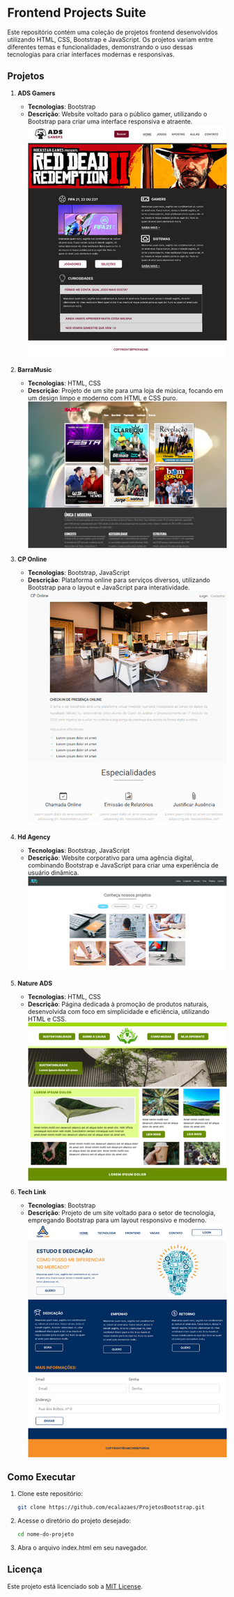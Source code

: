 # Frontend Projects Suite

Este repositório contém uma coleção de projetos frontend desenvolvidos utilizando HTML, CSS, Bootstrap e JavaScript. Os projetos variam entre diferentes temas e funcionalidades, demonstrando o uso dessas tecnologias para criar interfaces modernas e responsivas.

## Projetos

1. **ADS Gamers**
   - **Tecnologias**: Bootstrap
   - **Descrição**: Website voltado para o público gamer, utilizando o Bootstrap para criar uma interface responsiva e atraente.
   ![Site Gamer](/ADS-Gamers/img/Ref.jpg)

2. **BarraMusic**
   - **Tecnologias**: HTML, CSS
   - **Descrição**: Projeto de um site para uma loja de música, focando em um design limpo e moderno com HTML e CSS puro.
   ![Site BarraMusic](BarraMusic/imagens/site.png)

3. **CP Online**
   - **Tecnologias**: Bootstrap, JavaScript
   - **Descrição**: Plataforma online para serviços diversos, utilizando Bootstrap para o layout e JavaScript para interatividade.
   ![Site Cp Online](CP-Online/images/site.png)

4. **Hd Agency**
   - **Tecnologias**: Bootstrap, JavaScript
   - **Descrição**: Website corporativo para uma agência digital, combinando Bootstrap e JavaScript para criar uma experiência de usuário dinâmica.
   ![Site HD Agency](Hd-Agency/img/site.png)

5. **Nature ADS**
   - **Tecnologias**: HTML, CSS
   - **Descrição**: Página dedicada à promoção de produtos naturais, desenvolvida com foco em simplicidade e eficiência, utilizando HTML e CSS.
   ![Site Nature ADS](Nature-ADS/imagens/site.png)

6. **Tech Link**
   - **Tecnologias**: Bootstrap
   - **Descrição**: Projeto de um site voltado para o setor de tecnologia, empregando Bootstrap para um layout responsivo e moderno.
   ![Site Tech Link](Tech-Link/img/site.jpg)

## Como Executar

1. Clone este repositório:
   ```bash
   git clone https://github.com/ecalazaes/ProjetosBootstrap.git

2. Acesse o diretório do projeto desejado:
   ```bash
   cd nome-do-projeto
   
3. Abra o arquivo index.html em seu navegador.
   
## Licença

Este projeto está licenciado sob a [MIT License](LICENSE).
